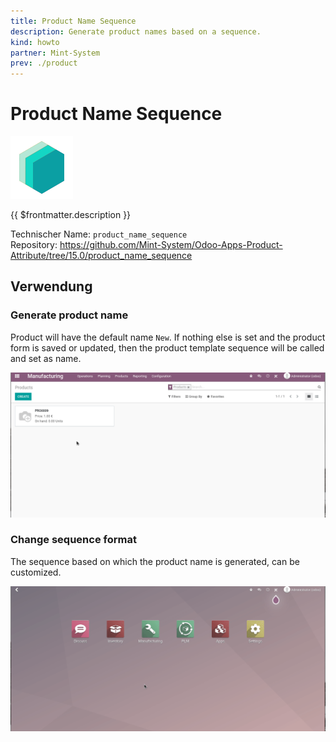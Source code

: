```yaml
---
title: Product Name Sequence
description: Generate product names based on a sequence.
kind: howto
partner: Mint-System
prev: ./product
---
```

# Product Name Sequence
![icon_oms_box](attachments/icons_odoo_mint_system.png)

{{ $frontmatter.description }}

Technischer Name: `product_name_sequence`\
Repository: <https://github.com/Mint-System/Odoo-Apps-Product-Attribute/tree/15.0/product_name_sequence>

## Verwendung

### Generate product name

Product will have the default name `New`. If nothing else is set and the product form is saved or updated, then the product template sequence will be called and set as name.

![Odoo App Product Name Sequence Generate](attachments/Odoo%20App%20Product%20Name%20Sequence%20Generate.gif)

### Change sequence format

The sequence based on which the product name is generated, can be customized.

![Odoo App Product Name Sequence Update](attachments/Odoo%20App%20Product%20Name%20Sequence%20Update.gif)
